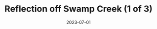 ---
title: "Reflection off Swamp Creek (1 of 3)"
cc-type: picture
date: 2023-07-01
near:
  - "Reflection off Swamp Creek (2 of 3)"
  - "Reflection off Swamp Creek (3 of 3)"
picture: "/assets/camera-roll/2023/07/2023-07-01-reflection-off-swamp-creek-1/20230702_015535526_iOS.jpg"
thumbnail: "/assets/camera-roll/2023/07/2023-07-01-reflection-off-swamp-creek-1/20230702_015535526_iOS-thumbnail.jpg"
tags:
  - reflection
  - Swamp Creek
  - Wallace Swamp Creek Park
  - Kenmore
---